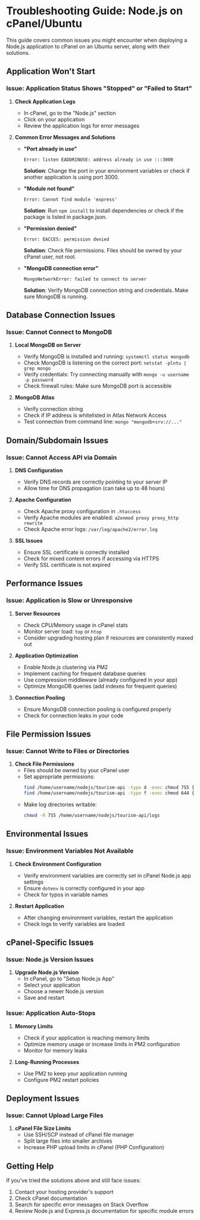 # Troubleshooting Guide: Node.js on cPanel/Ubuntu

This guide covers common issues you might encounter when deploying a Node.js application to cPanel on an Ubuntu server, along with their solutions.

## Application Won't Start

### Issue: Application Status Shows "Stopped" or "Failed to Start"

1. **Check Application Logs**
   - In cPanel, go to the "Node.js" section
   - Click on your application
   - Review the application logs for error messages

2. **Common Error Messages and Solutions**

   - **"Port already in use"**
     ```
     Error: listen EADDRINUSE: address already in use :::3000
     ```
     **Solution**: Change the port in your environment variables or check if another application is using port 3000.

   - **"Module not found"**
     ```
     Error: Cannot find module 'express'
     ```
     **Solution**: Run `npm install` to install dependencies or check if the package is listed in package.json.

   - **"Permission denied"**
     ```
     Error: EACCES: permission denied
     ```
     **Solution**: Check file permissions. Files should be owned by your cPanel user, not root.

   - **"MongoDB connection error"**
     ```
     MongoNetworkError: failed to connect to server
     ```
     **Solution**: Verify MongoDB connection string and credentials. Make sure MongoDB is running.

## Database Connection Issues

### Issue: Cannot Connect to MongoDB

1. **Local MongoDB on Server**
   - Verify MongoDB is installed and running: `systemctl status mongodb`
   - Check MongoDB is listening on the correct port: `netstat -plntu | grep mongo`
   - Verify credentials: Try connecting manually with `mongo -u username -p password`
   - Check firewall rules: Make sure MongoDB port is accessible

2. **MongoDB Atlas**
   - Verify connection string
   - Check if IP address is whitelisted in Atlas Network Access
   - Test connection from command line: `mongo "mongodb+srv://..."`

## Domain/Subdomain Issues

### Issue: Cannot Access API via Domain

1. **DNS Configuration**
   - Verify DNS records are correctly pointing to your server IP
   - Allow time for DNS propagation (can take up to 48 hours)

2. **Apache Configuration**
   - Check Apache proxy configuration in `.htaccess`
   - Verify Apache modules are enabled: `a2enmod proxy proxy_http rewrite`
   - Check Apache error logs: `/var/log/apache2/error.log`

3. **SSL Issues**
   - Ensure SSL certificate is correctly installed
   - Check for mixed content errors if accessing via HTTPS
   - Verify SSL certificate is not expired

## Performance Issues

### Issue: Application is Slow or Unresponsive

1. **Server Resources**
   - Check CPU/Memory usage in cPanel stats
   - Monitor server load: `top` or `htop`
   - Consider upgrading hosting plan if resources are consistently maxed out

2. **Application Optimization**
   - Enable Node.js clustering via PM2
   - Implement caching for frequent database queries
   - Use compression middleware (already configured in your app)
   - Optimize MongoDB queries (add indexes for frequent queries)

3. **Connection Pooling**
   - Ensure MongoDB connection pooling is configured properly
   - Check for connection leaks in your code

## File Permission Issues

### Issue: Cannot Write to Files or Directories

1. **Check File Permissions**
   - Files should be owned by your cPanel user
   - Set appropriate permissions: 
     ```bash
     find /home/username/nodejs/tourism-api -type d -exec chmod 755 {} \;
     find /home/username/nodejs/tourism-api -type f -exec chmod 644 {} \;
     ```
   - Make log directories writable:
     ```bash
     chmod -R 755 /home/username/nodejs/tourism-api/logs
     ```

## Environmental Issues

### Issue: Environment Variables Not Available

1. **Check Environment Configuration**
   - Verify environment variables are correctly set in cPanel Node.js app settings
   - Ensure `dotenv` is correctly configured in your app
   - Check for typos in variable names

2. **Restart Application**
   - After changing environment variables, restart the application
   - Check logs to verify variables are loaded

## cPanel-Specific Issues

### Issue: Node.js Version Issues

1. **Upgrade Node.js Version**
   - In cPanel, go to "Setup Node.js App"
   - Select your application
   - Choose a newer Node.js version
   - Save and restart

### Issue: Application Auto-Stops

1. **Memory Limits**
   - Check if your application is reaching memory limits
   - Optimize memory usage or increase limits in PM2 configuration
   - Monitor for memory leaks

2. **Long-Running Processes**
   - Use PM2 to keep your application running
   - Configure PM2 restart policies

## Deployment Issues

### Issue: Cannot Upload Large Files

1. **cPanel File Size Limits**
   - Use SSH/SCP instead of cPanel file manager
   - Split large files into smaller archives
   - Increase PHP upload limits in cPanel (PHP Configuration)

## Getting Help

If you've tried the solutions above and still face issues:

1. Contact your hosting provider's support
2. Check cPanel documentation
3. Search for specific error messages on Stack Overflow
4. Review Node.js and Express.js documentation for specific module errors 